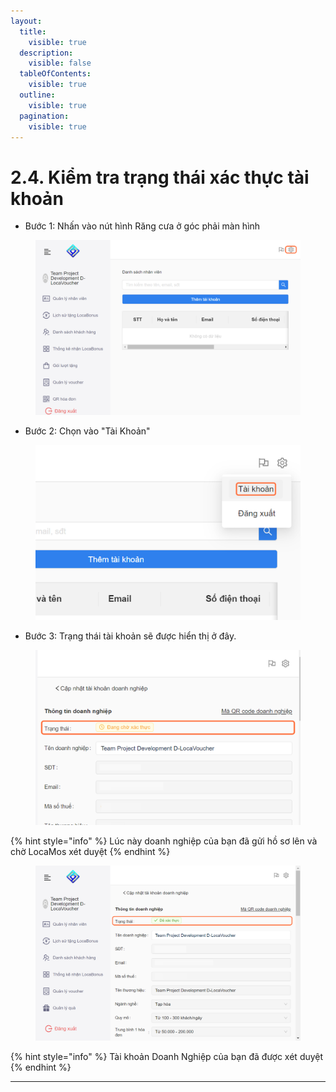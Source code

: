 ```yaml
---
layout:
  title:
    visible: true
  description:
    visible: false
  tableOfContents:
    visible: true
  outline:
    visible: true
  pagination:
    visible: true
---
```


# 2.4. Kiểm tra trạng thái xác thực tài khoản

* Bước 1: Nhấn vào nút hình Răng cưa ở góc phải màn hình

<figure><img src="../../../../.gitbook/assets/2 (4).png" alt=""><figcaption></figcaption></figure>

* Bước 2: Chọn vào "Tài Khoản"

<figure><img src="../../../../.gitbook/assets/3 (3).png" alt=""><figcaption></figcaption></figure>

* Bước 3: Trạng thái tài khoản sẽ được hiển thị ở đây.

<figure><img src="../../../../.gitbook/assets/4 (3).png" alt=""><figcaption></figcaption></figure>

{% hint style="info" %}
Lúc này doanh nghiệp của bạn đã gửi hồ sơ lên và chờ LocaMos xét duyệt
{% endhint %}

<figure><img src="../../../../.gitbook/assets/b3-xt.png" alt="Locamos"><figcaption></figcaption></figure>

{% hint style="info" %}
Tài khoản Doanh Nghiệp của bạn đã được xét duyệt
{% endhint %}

***
